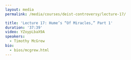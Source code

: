 ```yaml
---
layout: media
permalink: /media/courses/deist-controversy/lecture-17/

title: 'Lecture 17: Hume’s “Of Miracles,” Part 1'
duration: '37:39'
video: YZoypLbaX9A
speakers:
  - Timothy McGrew
bio:
  - bios/mcgrew.html
---
```

